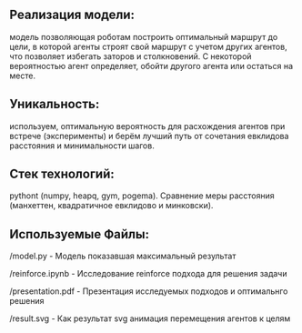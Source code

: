 ## Реализация модели:

 модель позволяющая роботам построить оптимальный маршрут до цели, в которой агенты строят свой маршрут с учетом других агентов, что позволяет избегать заторов и столкновений. С некоторой вероятностью агент определяет, обойти другого агента или остаться на месте.


## Уникальность:

 используем, оптимальную вероятность для расхождения агентов при встрече (эксперименты) и берём лучший путь от сочетания евклидова расстояния и минимальности шагов.


## Стек технологий:

 pythont (numpy, heapq, gym, pogema). Сравнение меры расстояния (манхеттен, квадратичное евклидово и минковски).


## Используемые Файлы:

/model.py - Модель показавшая максимальный результат

/reinforce.ipynb - Исследование reinforce подхода для решения задачи

/presentation.pdf - Презентация исследуемых подходов и оптимальнго решения

/result.svg - Как результат svg анимация перемещения агентов к целям

